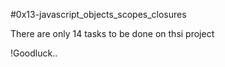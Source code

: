 #0x13-javascript_objects_scopes_closures




There are only 14 tasks to be done on thsi project

!Goodluck..
